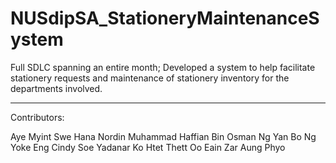 # NUSdipSA_StationeryMaintenanceSystem
Full SDLC spanning an entire month; Developed a system to help facilitate stationery requests and maintenance of stationery inventory for the departments involved.

------------------------------------------------------------
Contributors:

Aye Myint Swe
Hana Nordin
Muhammad Haffian Bin Osman
Ng Yan Bo
Ng Yoke Eng Cindy
Soe Yadanar Ko Htet
Thett Oo Eain
Zar Aung Phyo
